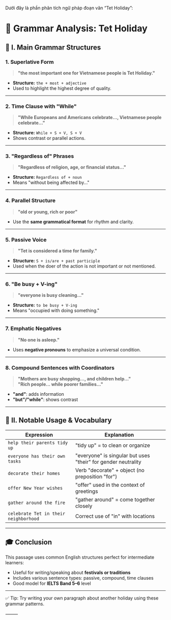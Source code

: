 Dưới đây là phần phân tích ngữ pháp đoạn văn “Tet Holiday”:

# 📘 Grammar Analysis: Tet Holiday

## 🧩 I. Main Grammar Structures

### 1. Superlative Form
> **"the most important one for Vietnamese people is Tet Holiday."**

- **Structure:** `the + most + adjective`
- Used to highlight the highest degree of quality.

---

### 2. Time Clause with "While"
> **"While Europeans and Americans celebrate..., Vietnamese people celebrate..."**

- **Structure:** `While + S + V, S + V`
- Shows contrast or parallel actions.

---

### 3. "Regardless of" Phrases
> **"Regardless of religion, age, or financial status..."**

- **Structure:** `Regardless of + noun`
- Means "without being affected by..."

---

### 4. Parallel Structure
> **"old or young, rich or poor"**

- Use the **same grammatical format** for rhythm and clarity.

---

### 5. Passive Voice
> **"Tet is considered a time for family."**

- **Structure:** `S + is/are + past participle`
- Used when the doer of the action is not important or not mentioned.

---

### 6. "Be busy + V-ing"
> **"everyone is busy cleaning..."**

- **Structure:** `to be busy + V-ing`
- Means "occupied with doing something."

---

### 7. Emphatic Negatives
> **"No one is asleep."**

- Uses **negative pronouns** to emphasize a universal condition.

---

### 8. Compound Sentences with Coordinators
> **"Mothers are busy shopping..., and children help..."**  
> **"Rich people... while poorer families..."**

- **"and"**: adds information  
- **"but"/"while"**: shows contrast

---

## 📌 II. Notable Usage & Vocabulary

| Expression                              | Explanation                                |
|-----------------------------------------|--------------------------------------------|
| `help their parents tidy up`            | "tidy up" = to clean or organize            |
| `everyone has their own tasks`          | "everyone" is singular but uses "their" for gender neutrality |
| `decorate their homes`                  | Verb "decorate" + object (no preposition "for") |
| `offer New Year wishes`                | "offer" used in the context of greetings   |
| `gather around the fire`                | "gather around" = come together closely     |
| `celebrate Tet in their neighborhood`   | Correct use of "in" with locations         |

---

## 🎓 Conclusion

This passage uses common English structures perfect for intermediate learners:

- Useful for writing/speaking about **festivals or traditions**
- Includes various sentence types: passive, compound, time clauses
- Good model for **IELTS Band 5–6** level

---

✅ Tip: Try writing your own paragraph about another holiday using these grammar patterns.


⸻
